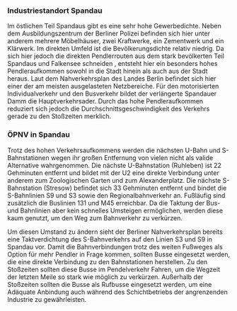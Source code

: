### Industriestandort Spandau

Im östlichen Teil Spandaus gibt es eine sehr hohe Gewerbedichte. Neben dem 
<span class="marker-label" id="marker-label-whitespot-polizeiakademie">Ausbildungszentrum der Berliner Polizei</span> befinden sich hier
 unter anderem mehrere Möbelhäuser, zwei Kraftwerke, ein Zementwerk und ein Klärwerk. Im direkten Umfeld ist die Bevölkerungsdichte
  relativ niedrig. Da sich hier jedoch die direkten Pendlerrouten aus dem stark bevölkerten Teil Spandaus und Falkensee schneiden
  , entsteht hier ein besonders hohes Pendleraufkommen sowohl in die Stadt hinein als auch aus der Stadt heraus. Laut dem
   Nahverkehrsplan des Landes Berlin befindet sich hier einer der am meisten ausgelasteten Netzbereiche.
Für den motorisierten Individualverkehr und den Busverkehr bildet der verlängerte Spandauer Damm die Hauptverkehrsader. Durch das hohe
 Pendleraufkommen reduziert sich jedoch die Durchschnittsgeschwindigkeit des Verkehrs gerade zu den Stoßzeiten merklich.

### ÖPNV in Spandau

Trotz des hohen Verkehrsaufkommens werden die nächsten U-Bahn und S-Bahnstationen wegen ihr großen Entfernung von vielen nicht als valide Alternative wahrgenommen. Die nächste <span class="marker-label" id="marker-label-u-ruhleben"> U-Bahnstation (Ruhleben) </span> ist 22 Gehminuten entfernt und bildet mit der U2 eine direkte Verbindung unter anderem zum Zoologischen Garten und zum Alexanderplatz. Die nächste <span class="marker-label" id="marker-label-s-stresow"> S-Bahnstation (Stresow) </span> befindet sich 33 Gehminuten entfernt und bindet die S-Bahnlinien S9 und S3 sowie den Regionalbahnverkehr an. Fußläufig sind zusätzlich die Buslinien 131 und M45 erreichbar. Da die Taktung der Bus- und Bahnlinien aber kein schnelles Umsteigen ermöglichen, werden diese kaum genutzt, um den Weg zum Bahnverkehr zu verkürzen.

Um diesen Umstand zu ändern sieht der Berliner Nahverkehrsplan bereits eine Taktverdichtung des S-Bahnverkehrs auf den Linien S3 und S9 in Spandau vor. Damit die Bahnverbindungen trotz des weiten Fußweges als Option für mehr Pendler in Frage kommen, sollten Busse eingesetzt werden, die eine direkte Verbindung zu den Bahnstationen herstellen. Zu den Stoßzeiten sollten diese Busse im Pendelverkehr Fahren, um die Wegzeit der letzten Meile so stark wie möglich zu verkürzen. Außerhalb der Stoßzeiten sollten die Busse als Rufbusse eingesetzt werden, um eine Adäquate Anbindung auch während des Schichtbetriebs der angrenzenden Industrie zu gewährleisten.
